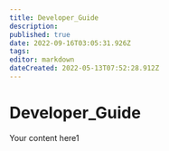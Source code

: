 ```yaml
---
title: Developer_Guide
description: 
published: true
date: 2022-09-16T03:05:31.926Z
tags: 
editor: markdown
dateCreated: 2022-05-13T07:52:28.912Z
---
```


# Developer_Guide
Your content here1
